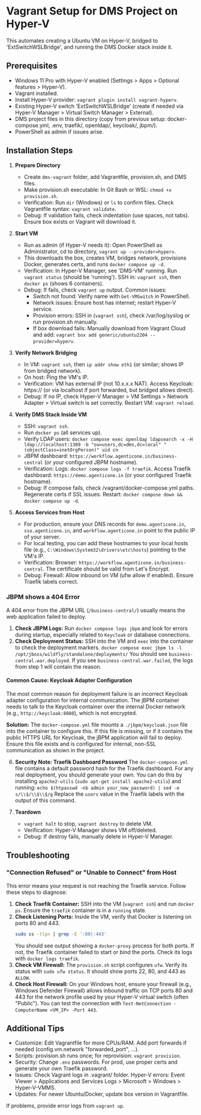 # Vagrant Setup for DMS Project on Hyper-V

This automates creating a Ubuntu VM on Hyper-V, bridged to 'ExtSwitchWSLBridge', and running the DMS Docker stack inside it.

## Prerequisites
- Windows 11 Pro with Hyper-V enabled (Settings > Apps > Optional features > Hyper-V).
- Vagrant installed[](https://www.vagrantup.com/downloads).
- Install Hyper-V provider: `vagrant plugin install vagrant-hyperv`.
- Existing Hyper-V switch 'ExtSwitchWSLBridge' (create if needed via Hyper-V Manager > Virtual Switch Manager > External).
- DMS project files in this directory (copy from previous setup: docker-compose.yml, .env, traefik/, openldap/, keycloak/, jbpm/).
- PowerShell as admin if issues arise.

## Installation Steps

1. **Prepare Directory**
   - Create `dms-vagrant` folder, add Vagrantfile, provision.sh, and DMS files.
   - Make provision.sh executable: In Git Bash or WSL: `chmod +x provision.sh`.
   - Verification: Run `dir` (Windows) or `ls` to confirm files. Check Vagrantfile syntax: `vagrant validate`.
   - Debug: If validation fails, check indentation (use spaces, not tabs). Ensure box exists or Vagrant will download it.

2. **Start VM**
   - Run as admin (if Hyper-V needs it): Open PowerShell as Administrator, cd to directory, `vagrant up --provider=hyperv`.
   - This downloads the box, creates VM, bridges network, provisions Docker, generates certs, and runs `docker compose up -d`.
   - Verification: In Hyper-V Manager, see 'DMS-VM' running. Run `vagrant status` (should be 'running'). SSH in: `vagrant ssh`, then `docker ps` (shows 6 containers).
   - Debug: If fails, check `vagrant up` output. Common issues:
     - Switch not found: Verify name with `Get-VMSwitch` in PowerShell.
     - Network issues: Ensure host has internet; restart Hyper-V service.
     - Provision errors: SSH in (`vagrant ssh`), check /var/log/syslog or run provision.sh manually.
     - If box download fails: Manually download from Vagrant Cloud and add: `vagrant box add generic/ubuntu2204 --provider=hyperv`.

3. **Verify Network Bridging**
   - In VM: `vagrant ssh`, then `ip addr show eth1` (or similar; shows IP from bridged network).
   - On host: Ping the VM's IP.
   - Verification: VM has external IP (not 10.x.x.x NAT). Access Keycloak: https://<vm-ip> (or via localhost if port forwarded, but bridged allows direct).
   - Debug: If no IP, check Hyper-V Manager > VM Settings > Network Adapter > Virtual switch is set correctly. Restart VM: `vagrant reload`.

4. **Verify DMS Stack Inside VM**
   - SSH: `vagrant ssh`.
   - Run `docker ps` (all services up).
   - Verify LDAP users: `docker compose exec openldap ldapsearch -x -H ldap://localhost:1389 -b "ou=users,dc=dms,dc=local" "(objectClass=inetOrgPerson)" uid cn`
   - JBPM dashboard: `https://workflow.agenticone.in/business-central` (or your configured JBPM hostname).
   - Verification: Logs: `docker compose logs -f traefik`. Access Traefik dashboard: `https://demo.agenticone.in` (or your configured Traefik hostname).
   - Debug: If compose fails, check /vagrant/docker-compose.yml paths. Regenerate certs if SSL issues. Restart: `docker compose down && docker compose up -d`.

5. **Access Services from Host**
   - For production, ensure your DNS records for `demo.agenticone.in`, `sso.agenticone.in`, and `workflow.agenticone.in` point to the public IP of your server.
   - For local testing, you can add these hostnames to your local hosts file (e.g., `C:\Windows\System32\drivers\etc\hosts`) pointing to the VM's IP.
   - Verification: Browser: `https://workflow.agenticone.in/business-central`. The certificate should be valid from Let's Encrypt.
   - Debug: Firewall: Allow inbound on VM (ufw allow if enabled). Ensure Traefik labels correct.

### JBPM shows a 404 Error

A 404 error from the JBPM URL (`/business-central/`) usually means the web application failed to deploy.
1.  **Check JBPM Logs:** Run `docker compose logs jbpm` and look for errors during startup, especially related to `Keycloak` or database connections.
2.  **Check Deployment Status:** SSH into the VM and `exec` into the container to check the deployment markers.
    `docker compose exec jbpm ls -l /opt/jboss/wildfly/standalone/deployments/`
    You should see `business-central.war.deployed`. If you see `business-central.war.failed`, the logs from step 1 will contain the reason.

#### Common Cause: Keycloak Adapter Configuration

The most common reason for deployment failure is an incorrect Keycloak adapter configuration for internal communication. The jBPM container needs to talk to the Keycloak container over the internal Docker network (e.g., `http://keycloak:8080`), which is not encrypted.

**Solution:** The `docker-compose.yml` file mounts a `./jbpm/keycloak.json` file into the container to configure this. If this file is missing, or if it contains the public HTTPS URL for Keycloak, the jBPM application will fail to deploy. Ensure this file exists and is configured for internal, non-SSL communication as shown in the project.

6. **Security Note: Traefik Dashboard Password**
   The `docker-compose.yml` file contains a default password hash for the Traefik dashboard. For any real deployment, you should generate your own. You can do this by installing `apache2-utils` (`sudo apt-get install apache2-utils`) and running:
   `echo $(htpasswd -nb admin your_new_password) | sed -e s/\\$/\\$\\$/g`
   Replace the `users` value in the Traefik labels with the output of this command.

7. **Teardown**
   - `vagrant halt` to stop, `vagrant destroy` to delete VM.
   - Verification: Hyper-V Manager shows VM off/deleted.
   - Debug: If destroy fails, manually delete in Hyper-V Manager.

## Troubleshooting

### "Connection Refused" or "Unable to Connect" from Host

This error means your request is not reaching the Traefik service. Follow these steps to diagnose:

1.  **Check Traefik Container:** SSH into the VM (`vagrant ssh`) and run `docker ps`. Ensure the `traefik` container is in a `running` state.
2.  **Check Listening Ports:** Inside the VM, verify that Docker is listening on ports 80 and 443.
    ```bash
    sudo ss -tlpn | grep -E ':80|:443'
    ```
    You should see output showing a `docker-proxy` process for both ports. If not, the Traefik container failed to start or bind the ports. Check its logs with `docker logs traefik`.
3.  **Check VM Firewall:** The `provision.sh` script configures `ufw`. Verify its status with `sudo ufw status`. It should show ports 22, 80, and 443 as `ALLOW`.
4.  **Check Host Firewall:** On your Windows host, ensure your firewall (e.g., Windows Defender Firewall) allows inbound traffic on TCP ports 80 and 443 for the network profile used by your Hyper-V virtual switch (often "Public"). You can test the connection with `Test-NetConnection -ComputerName <VM_IP> -Port 443`.

## Additional Tips
- Customize: Edit Vagrantfile for more CPUs/RAM. Add port forwards if needed (config.vm.network "forwarded_port", ...).
- Scripts: provision.sh runs once; for reprovision: `vagrant provision`.
- Security: Change `.env` passwords. For prod, use proper certs and generate your own Traefik password.
- Issues: Check Vagrant logs in .vagrant/ folder. Hyper-V errors: Event Viewer > Applications and Services Logs > Microsoft > Windows > Hyper-V-VMMS.
- Updates: For newer Ubuntu/Docker, update box version in Vagrantfile.

If problems, provide error logs from `vagrant up`.
